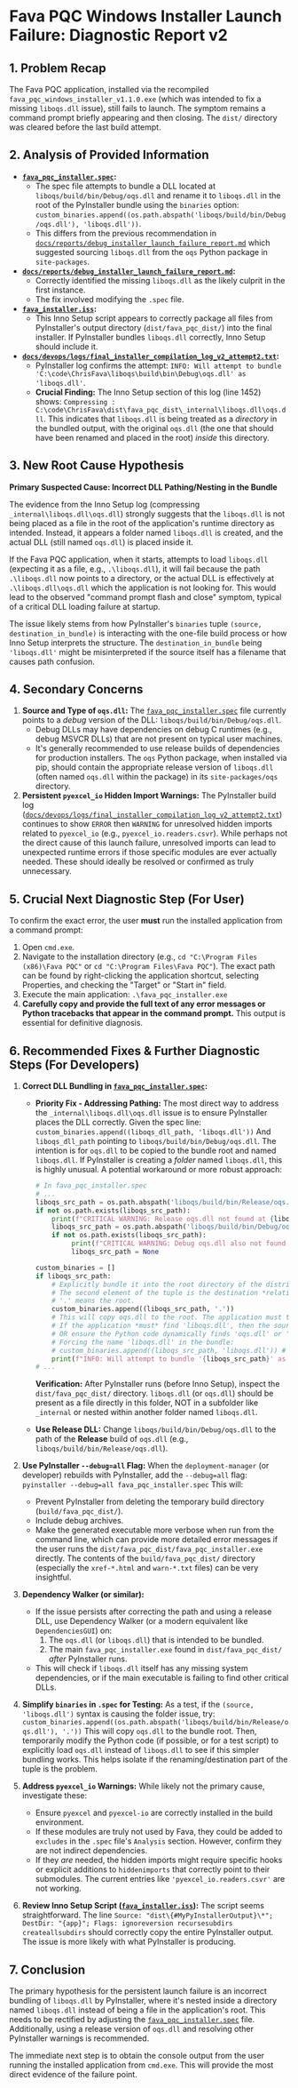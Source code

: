 # Fava PQC Windows Installer Launch Failure: Diagnostic Report v2

## 1. Problem Recap

The Fava PQC application, installed via the recompiled `fava_pqc_windows_installer_v1.1.0.exe` (which was intended to fix a missing `liboqs.dll` issue), still fails to launch. The symptom remains a command prompt briefly appearing and then closing. The `dist/` directory was cleared before the last build attempt.

## 2. Analysis of Provided Information

*   **[`fava_pqc_installer.spec`](fava_pqc_installer.spec):**
    *   The spec file attempts to bundle a DLL located at `liboqs/build/bin/Debug/oqs.dll` and rename it to `liboqs.dll` in the root of the PyInstaller bundle using the `binaries` option: `custom_binaries.append((os.path.abspath('liboqs/build/bin/Debug/oqs.dll'), 'liboqs.dll'))`.
    *   This differs from the previous recommendation in [`docs/reports/debug_installer_launch_failure_report.md`](docs/reports/debug_installer_launch_failure_report.md) which suggested sourcing `liboqs.dll` from the `oqs` Python package in `site-packages`.
*   **[`docs/reports/debug_installer_launch_failure_report.md`](docs/reports/debug_installer_launch_failure_report.md):**
    *   Correctly identified the missing `liboqs.dll` as the likely culprit in the first instance.
    *   The fix involved modifying the `.spec` file.
*   **[`fava_installer.iss`](fava_installer.iss):**
    *   This Inno Setup script appears to correctly package all files from PyInstaller's output directory (`dist/fava_pqc_dist/`) into the final installer. If PyInstaller bundles `liboqs.dll` correctly, Inno Setup should include it.
*   **[`docs/devops/logs/final_installer_compilation_log_v2_attempt2.txt`](docs/devops/logs/final_installer_compilation_log_v2_attempt2.txt):**
    *   PyInstaller log confirms the attempt: `INFO: Will attempt to bundle 'C:\code\ChrisFava\liboqs\build\bin\Debug\oqs.dll' as 'liboqs.dll'`.
    *   **Crucial Finding:** The Inno Setup section of this log (line 1452) shows: `Compressing : C:\code\ChrisFava\dist\fava_pqc_dist\_internal\liboqs.dll\oqs.dll`. This indicates that `liboqs.dll` is being treated as a *directory* in the bundled output, with the original `oqs.dll` (the one that should have been renamed and placed in the root) *inside* this directory.

## 3. New Root Cause Hypothesis

**Primary Suspected Cause: Incorrect DLL Pathing/Nesting in the Bundle**

The evidence from the Inno Setup log (compressing `_internal\liboqs.dll\oqs.dll`) strongly suggests that the `liboqs.dll` is not being placed as a file in the root of the application's runtime directory as intended. Instead, it appears a folder named `liboqs.dll` is created, and the actual DLL (still named `oqs.dll`) is placed inside it.

If the Fava PQC application, when it starts, attempts to load `liboqs.dll` (expecting it as a file, e.g., `.\liboqs.dll`), it will fail because the path `.\liboqs.dll` now points to a directory, or the actual DLL is effectively at `.\liboqs.dll\oqs.dll` which the application is not looking for. This would lead to the observed "command prompt flash and close" symptom, typical of a critical DLL loading failure at startup.

The issue likely stems from how PyInstaller's `binaries` tuple `(source, destination_in_bundle)` is interacting with the one-file build process or how Inno Setup interprets the structure. The `destination_in_bundle` being `'liboqs.dll'` might be misinterpreted if the source itself has a filename that causes path confusion.

## 4. Secondary Concerns

1.  **Source and Type of `oqs.dll`:**
    The [`fava_pqc_installer.spec`](fava_pqc_installer.spec) file currently points to a *debug* version of the DLL: `liboqs/build/bin/Debug/oqs.dll`.
    *   Debug DLLs may have dependencies on debug C runtimes (e.g., debug MSVCR DLLs) that are not present on typical user machines.
    *   It's generally recommended to use release builds of dependencies for production installers. The `oqs` Python package, when installed via pip, should contain the appropriate release version of `liboqs.dll` (often named `oqs.dll` within the package) in its `site-packages/oqs` directory.
2.  **Persistent `pyexcel_io` Hidden Import Warnings:**
    The PyInstaller build log ([`docs/devops/logs/final_installer_compilation_log_v2_attempt2.txt`](docs/devops/logs/final_installer_compilation_log_v2_attempt2.txt:99-119)) continues to show `ERROR` then `WARNING` for unresolved hidden imports related to `pyexcel_io` (e.g., `pyexcel_io.readers.csvr`). While perhaps not the direct cause of this launch failure, unresolved imports can lead to unexpected runtime errors if those specific modules are ever actually needed. These should ideally be resolved or confirmed as truly unnecessary.

## 5. Crucial Next Diagnostic Step (For User)

To confirm the exact error, the user **must** run the installed application from a command prompt:
1.  Open `cmd.exe`.
2.  Navigate to the installation directory (e.g., `cd "C:\Program Files (x86)\Fava PQC"` or `cd "C:\Program Files\Fava PQC"`). The exact path can be found by right-clicking the application shortcut, selecting Properties, and checking the "Target" or "Start in" field.
3.  Execute the main application: `.\fava_pqc_installer.exe`
4.  **Carefully copy and provide the full text of any error messages or Python tracebacks that appear in the command prompt.** This output is essential for definitive diagnosis.

## 6. Recommended Fixes & Further Diagnostic Steps (For Developers)

1.  **Correct DLL Bundling in [`fava_pqc_installer.spec`](fava_pqc_installer.spec):**
    *   **Priority Fix - Addressing Pathing:** The most direct way to address the `_internal\liboqs.dll\oqs.dll` issue is to ensure PyInstaller places the DLL correctly.
        Given the spec line: `custom_binaries.append((liboqs_dll_path, 'liboqs.dll'))`
        And `liboqs_dll_path` pointing to `liboqs/build/bin/Debug/oqs.dll`.
        The intention is for `oqs.dll` to be copied to the bundle root and named `liboqs.dll`.
        If PyInstaller is creating a *folder* named `liboqs.dll`, this is highly unusual.
        A potential workaround or more robust approach:
        ```python
        # In fava_pqc_installer.spec
        # ...
        liboqs_src_path = os.path.abspath('liboqs/build/bin/Release/oqs.dll') # Prefer Release DLL
        if not os.path.exists(liboqs_src_path):
            print(f"CRITICAL WARNING: Release oqs.dll not found at {liboqs_src_path}. Trying Debug.", file=sys.stderr)
            liboqs_src_path = os.path.abspath('liboqs/build/bin/Debug/oqs.dll')
            if not os.path.exists(liboqs_src_path):
                 print(f"CRITICAL WARNING: Debug oqs.dll also not found at {liboqs_src_path}. DLL will NOT be bundled.", file=sys.stderr)
                 liboqs_src_path = None
        
        custom_binaries = []
        if liboqs_src_path:
            # Explicitly bundle it into the root directory of the distribution.
            # The second element of the tuple is the destination *relative to the bundle root*.
            # '.' means the root.
            custom_binaries.append((liboqs_src_path, '.')) 
            # This will copy oqs.dll to the root. The application must then look for 'oqs.dll'.
            # If the application *must* find 'liboqs.dll', then the source file itself should be named 'liboqs.dll'
            # OR ensure the Python code dynamically finds 'oqs.dll' or 'liboqs.dll'.
            # Forcing the name 'liboqs.dll' in the bundle:
            # custom_binaries.append((liboqs_src_path, 'liboqs.dll')) # This was the original attempt.
            print(f"INFO: Will attempt to bundle '{liboqs_src_path}' as 'oqs.dll' (or 'liboqs.dll') in the bundle root.", file=sys.stderr)
        # ...
        ```
        **Verification:** After PyInstaller runs (before Inno Setup), inspect the `dist/fava_pqc_dist/` directory. `liboqs.dll` (or `oqs.dll`) should be present as a file directly in this folder, NOT in a subfolder like `_internal` or nested within another folder named `liboqs.dll`.

    *   **Use Release DLL:** Change `liboqs/build/bin/Debug/oqs.dll` to the path of the **Release** build of `oqs.dll` (e.g., `liboqs/build/bin/Release/oqs.dll`).

2.  **Use PyInstaller `--debug=all` Flag:**
    When the `deployment-manager` (or developer) rebuilds with PyInstaller, add the `--debug=all` flag:
    `pyinstaller --debug=all fava_pqc_installer.spec`
    This will:
    *   Prevent PyInstaller from deleting the temporary build directory (`build/fava_pqc_dist/`).
    *   Include debug archives.
    *   Make the generated executable more verbose when run from the command line, which can provide more detailed error messages if the user runs the `dist/fava_pqc_dist/fava_pqc_installer.exe` directly.
    The contents of the `build/fava_pqc_dist/` directory (especially the `xref-*.html` and `warn-*.txt` files) can be very insightful.

3.  **Dependency Walker (or similar):**
    *   If the issue persists after correcting the path and using a release DLL, use Dependency Walker (or a modern equivalent like `DependenciesGUI`) on:
        1.  The `oqs.dll` (or `liboqs.dll`) that is intended to be bundled.
        2.  The main `fava_pqc_installer.exe` found in `dist/fava_pqc_dist/` *after* PyInstaller runs.
    *   This will check if `liboqs.dll` itself has any missing system dependencies, or if the main executable is failing to find other critical DLLs.

4.  **Simplify `binaries` in `.spec` for Testing:**
    As a test, if the `(source, 'liboqs.dll')` syntax is causing the folder issue, try:
    `custom_binaries.append((os.path.abspath('liboqs/build/bin/Release/oqs.dll'), '.'))`
    This will copy `oqs.dll` to the bundle root. Then, temporarily modify the Python code (if possible, or for a test script) to explicitly load `oqs.dll` instead of `liboqs.dll` to see if this simpler bundling works. This helps isolate if the renaming/destination part of the tuple is the problem.

5.  **Address `pyexcel_io` Warnings:**
    While likely not the primary cause, investigate these:
    *   Ensure `pyexcel` and `pyexcel-io` are correctly installed in the build environment.
    *   If these modules are truly not used by Fava, they could be added to `excludes` in the `.spec` file's `Analysis` section. However, confirm they are not indirect dependencies.
    *   If they *are* needed, the hidden imports might require specific hooks or explicit additions to `hiddenimports` that correctly point to their submodules. The current entries like `'pyexcel_io.readers.csvr'` are not working.

6.  **Review Inno Setup Script ([`fava_installer.iss`](fava_installer.iss)):**
    The script seems straightforward. The line `Source: "dist\{#MyPyInstallerOutput}\*"; DestDir: "{app}"; Flags: ignoreversion recursesubdirs createallsubdirs` should correctly copy the entire PyInstaller output. The issue is more likely with what PyInstaller is producing.

## 7. Conclusion

The primary hypothesis for the persistent launch failure is an incorrect bundling of `liboqs.dll` by PyInstaller, where it's nested inside a directory named `liboqs.dll` instead of being a file in the application's root. This needs to be rectified by adjusting the [`fava_pqc_installer.spec`](fava_pqc_installer.spec) file. Additionally, using a release version of `oqs.dll` and resolving other PyInstaller warnings is recommended.

The immediate next step is to obtain the console output from the user running the installed application from `cmd.exe`. This will provide the most direct evidence of the failure point.